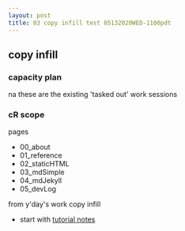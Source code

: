 ```yaml
---
layout: post
title: 03 copy infill test 05132020WED-1100pdt
---
```


## copy infill ##

### capacity plan ###

na these are the existing 'tasked out' work sessions

### cR scope ###

pages 
- 00_about
- 01_reference
- 02_staticHTML
- 03_mdSimple
- 04_mdJekyll
- 05_devLog

from y'day's work
copy infill
  - start with [tutorial notes](https://docs.google.com/document/d/1QC84LIC3qqPJ89UNM5qxDqCYKz9AfRnocH1D1d8vy8c/edit) 



